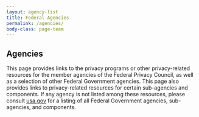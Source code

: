 ```yaml
---
layout: agency-list
title: Federal Agencies
permalink: /agencies/
body-class: page-team
---
```


## Agencies

This page provides links to the privacy programs or other privacy-related resources for the member agencies of the Federal Privacy Council, as well as a selection of other Federal Government agencies. This page also provides links to privacy-related resources for certain sub-agencies and components. If any agency is not listed among these resources, please consult <a href="https://usa.gov/">usa.gov</a> for a listing of all Federal Government agencies, sub-agencies, and components.

